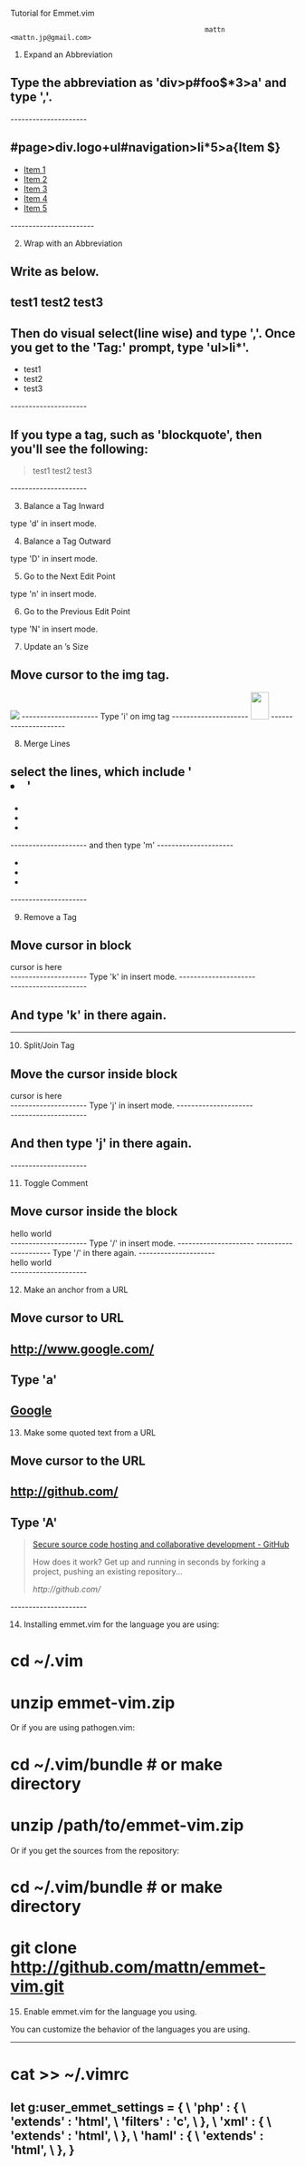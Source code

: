 Tutorial for Emmet.vim

                                                    mattn <mattn.jp@gmail.com>

1. Expand an Abbreviation

  Type the abbreviation as 'div>p#foo$*3>a' and type '<c-y>,'.
  ---------------------
  <div>
      <p id="foo1">
          <a href=""></a>
      </p>
      <p id="foo2">
          <a href=""></a>
      </p>
      <p id="foo3">
          <a href=""></a>
      </p>
  </div>
  ---------------------


#page>div.logo+ul#navigation>li*5>a{Item $}
----------------------
<div id="page">
    <div class="logo"></div>
    <ul id="navigation">
        <li><a href="">Item 1</a></li>
        <li><a href="">Item 2</a></li>
        <li><a href="">Item 3</a></li>
        <li><a href="">Item 4</a></li>
        <li><a href="">Item 5</a></li>
    </ul>
</div>
-----------------------

2. Wrap with an Abbreviation

  Write as below.
  ---------------------
  test1
  test2
  test3
  ---------------------
  Then do visual select(line wise) and type '<c-y>,'.
  Once you get to the 'Tag:' prompt, type 'ul>li*'.
  ---------------------
  <ul>
      <li>test1</li>
      <li>test2</li>
      <li>test3</li>
  </ul>
  ---------------------

  If you type a tag, such as 'blockquote', then you'll see the following:
  ---------------------
  <blockquote>
      test1
      test2
      test3
  </blockquote>
  ---------------------

3. Balance a Tag Inward

  type '<c-y>d' in insert mode.

4. Balance a Tag Outward

  type '<c-y>D' in insert mode.

5. Go to the Next Edit Point

  type '<c-y>n' in insert mode.

6. Go to the Previous Edit Point

  type '<c-y>N' in insert mode.

7. Update an <img>’s Size

  Move cursor to the img tag.
  ---------------------
  <img src="foo.png" />
  ---------------------
  Type '<c-y>i' on img tag
  ---------------------
  <img src="foo.png" width="32" height="48" />
  ---------------------

8. Merge Lines

  select the lines, which include '<li>'
  ---------------------
  <ul>
  	<li class="list1"></li>
  	<li class="list2"></li>
  	<li class="list3"></li>
  </ul>
  ---------------------
  and then type '<c-y>m'
  ---------------------
  <ul>
  	<li class="list1"></li><li class="list2"></li><li class="list3"></li>
  </ul>
  ---------------------

9. Remove a Tag

  Move cursor in block
  ---------------------
  <div class="foo">
  	<a>cursor is here</a>
  </div>
  ---------------------
  Type '<c-y>k' in insert mode.
  ---------------------
  <div class="foo">

  </div>
  ---------------------

  And type '<c-y>k' in there again.
  ---------------------

  ---------------------

10. Split/Join Tag

  Move the cursor inside block
  ---------------------
  <div class="foo">
  	cursor is here
  </div>
  ---------------------
  Type '<c-y>j' in insert mode.
  ---------------------
  <div class="foo"/>
  ---------------------

  And then type '<c-y>j' in there again.
  ---------------------
  <div class="foo">
  </div>
  ---------------------

11. Toggle Comment

  Move cursor inside the block
  ---------------------
  <div>
  	hello world
  </div>
  ---------------------
  Type '<c-y>/' in insert mode.
  ---------------------
  <!-- <div>
  	hello world
  </div> -->
  ---------------------
  Type '<c-y>/' in there again.
  ---------------------
  <div>
  	hello world
  </div>
  ---------------------

12. Make an anchor from a URL

  Move cursor to URL
  ---------------------
  http://www.google.com/
  ---------------------
  Type '<c-y>a'
  ---------------------
  <a href="http://www.google.com/">Google</a>
  ---------------------

13. Make some quoted text from a URL

  Move cursor to the URL
  ---------------------
  http://github.com/
  ---------------------
  Type '<c-y>A'
  ---------------------
  <blockquote class="quote">
  	<a href="http://github.com/">Secure source code hosting and collaborative development - GitHub</a><br />
  	<p>How does it work? Get up and running in seconds by forking a project, pushing an existing repository...</p>
  	<cite>http://github.com/</cite>
  </blockquote>
  ---------------------

14. Installing emmet.vim for the language you are using:

  # cd ~/.vim
  # unzip emmet-vim.zip

  Or if you are using pathogen.vim:

  # cd ~/.vim/bundle # or make directory
  # unzip /path/to/emmet-vim.zip

  Or if you get the sources from the repository:

  # cd ~/.vim/bundle # or make directory
  # git clone http://github.com/mattn/emmet-vim.git

15. Enable emmet.vim for the language you using.

  You can customize the behavior of the languages you are using.

  ---------------------
  # cat >> ~/.vimrc
  let g:user_emmet_settings = {
  \  'php' : {
  \    'extends' : 'html',
  \    'filters' : 'c',
  \  },
  \  'xml' : {
  \    'extends' : 'html',
  \  },
  \  'haml' : {
  \    'extends' : 'html',
  \  },
  \}
  ---------------------
